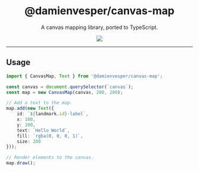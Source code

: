 <div align="center">
    <h1>@damienvesper/canvas-map</h1>
    <p>A canvas mapping library, ported to TypeScript.</p>
    <div>
        <img src="https://shields.io/github/package-json/v/DamienVesper/CanvasMap?style=for-the-badge&color=5e03fc">
    </div>
    <hr />
</div>

## Usage
```ts
import { CanvasMap, Text } from '@damienvesper/canvas-map';

const canvas = document.querySelector(`canvas`);
const map = new CanvasMap(canvas, 200, 200);

// Add a text to the map.
map.add(new Text({
    id: `${landmark.id}-label`,
    x: 100,
    y: 100,
    text: `Hello World`,
    fill: `rgba(0, 0, 0, 1)`,
    size: 200
}));

// Render elements to the canvas.
map.draw();
```
